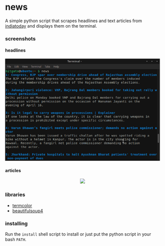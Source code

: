 # news
A simple python script that scrapes headlines and text articles from
[indiatoday](https://www.indiatoday.in/) and displays them on the terminal.

### screenshots
#### headlines
<p align="center">
  <img src="screenshots/headlines.png">
</p>

#### articles
<p align="center">
  <img src="screenshots/articles.png">
</p>

### libraries
* [termcolor](https://pypi.org/project/termcolor/)
* [beautifulsoup4](https://pypi.org/project/beautifulsoup4/)

### installing
Run the `install` shell script to install or just put the python script in
your bash `PATH`.
